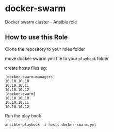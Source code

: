 # docker-swarm
Docker swarm cluster - Ansible role

## How to use this Role

Clone the repository to your roles folder

move docker-swarm.yml file to your `playbook` folder

create hosts files
eg:
```code
[docker-swarm-managers]
10.10.10.10
10.10.10.11
10.10.10.12
[docker-swarm]
10.10.10.10
10.10.10.11
10.10.10.12
```

Run the play book
```code
ansible-playbook -i hosts docker-swarm.yml
```
